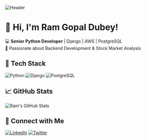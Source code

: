 
![Header](https://capsule-render.vercel.app/api?type=waving&color=gradient&height=150&section=header&text=Welcome!&fontSize=30)
# 👋 Hi, I'm Ram Gopal Dubey!


💻 **Senior Python Developer** | Django | AWS | PostgreSQL  
🚀 Passionate about Backend Development & Stock Market Analysis  

## 🔧 Tech Stack
![Python](https://img.shields.io/badge/Python-3776AB?style=for-the-badge&logo=python&logoColor=white)
![Django](https://img.shields.io/badge/Django-092E20?style=for-the-badge&logo=django&logoColor=white)
![PostgreSQL](https://img.shields.io/badge/PostgreSQL-336791?style=for-the-badge&logo=postgresql&logoColor=white)

## 📈 GitHub Stats
![Ram's GitHub Stats](https://github-readme-stats.vercel.app/api?username=dubeyram&show_icons=true&theme=tokyonight)

## 🔗 Connect with Me
[![LinkedIn](https://img.shields.io/badge/LinkedIn-0077B5?style=for-the-badge&logo=linkedin&logoColor=white)](https://www.linkedin.com/in/ram-gopal-dubey/)
[![Twitter](https://img.shields.io/badge/Twitter-1DA1F2?style=for-the-badge&logo=twitter&logoColor=white)](https://x.com/dubey_ram_)

